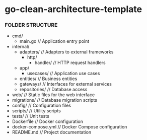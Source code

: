 # go-clean-architecture-template

### FOLDER STRUCTURE

- cmd/
  - main.go                 // Application entry point
- internal/
  - adapters/               // Adapters to external frameworks
    - http/
      - handler/             // HTTP request handlers
  - app/
    - usecases/              // Application use cases
  - entities/               // Business entities
  - gateways/               // Interfaces for external services
  - repositories/           // Database access
- web/                      // Static files for the web interface
- migrations/               // Database migration scripts
- config/                   // Configuration files
- scripts/                  // Utility scripts
- tests/                    // Unit tests
- Dockerfile                // Docker configuration
- docker-compose.yml        // Docker Compose configuration
- README.md                 // Project documentation
